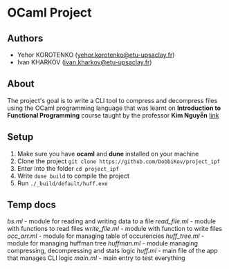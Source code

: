 # OCaml Project

## Authors
- Yehor KOROTENKO (yehor.korotenko@etu-upsaclay.fr)
- Ivan KHARKOV (ivan.kharkov@etu-upsaclay.fr)

## About
The project's goal is to write a CLI tool to compress and decompress files using the OCaml programming language that was learnt on **Introduction to Functional Programming** course taught by the professor **Kim Nguyễn** [link](https://usr.lmf.cnrs.fr/~kn/index_en.html)

## Setup
1. Make sure you have __ocaml__ and __dune__ installed on your machine
2. Clone the project `git clone https://github.com/DobbiKov/project_ipf`
3. Enter into the folder `cd project_ipf`
4. Write `dune build` to compile the project
5. Run `./_build/default/huff.exe`

## Temp docs
*bs.ml* - module for reading and writing data to a file
*read_file.ml* - module with functions to read files
*write_file.ml* - module with function to write files
*occ_arr.ml* - module for managing table of occurencies
*huff_tree.ml* - module for managing huffman tree 
*huffman.ml* - module managing compressing, decompressing and stats logic
*huff.ml* - main file of the app that manages CLI logic
*main.ml* - main entry to test everything
